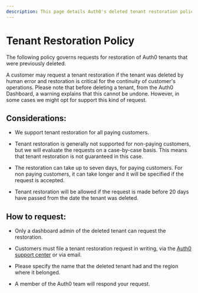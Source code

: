```yaml
---
description: This page details Auth0's deleted tenant restoration policy.
---
```


# Tenant Restoration Policy

The following policy governs requests for restoration of Auth0 tenants that were previously deleted.

A customer may request a tenant restoration if the tenant was deleted by human error and restoration is critical for the continuity of customer's operations. Please note that before deleting a tenant, from the Auth0 Dashboard, a warning explains that this cannot be undone. However, in some cases we might opt for support this kind of request.

## Considerations:

* We support tenant restoration for all paying customers.

* Tenant restoration is generally not supported for non-paying customers, but we will evaluate the requests on a case-by-case basis. This means that tenant restoration is not guaranteed in this case.

* The restoration can take up to seven days, for paying customers. For non paying customers, it can take longer and it will be specified if the request is accepted.

* Tenant restoration will be allowed if the request is made before 20 days have passed from the date the tenant was deleted.

## How to request:

* Only a dashboard admin of the deleted tenant can request the restoration.

* Customers must file a tenant restoration request in writing, via the [Auth0 support center](https://support.auth0.com) or via email.

* Please specify the name that the deleted tenant had and the region where it belonged.

* A member of the Auth0 team will respond your request.
